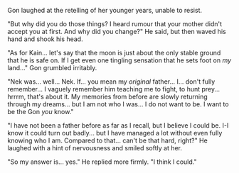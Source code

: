 Gon laughed at the retelling of her younger years, unable to resist.

"But why did you do those things? I heard rumour that your mother didn't accept you at first. And why did you change?" He said, but then waved his hand and shook his head.

"As for Kain... let's say that the moon is just about the only stable ground that he is safe on. If I get even one tingling sensation that he sets foot on *my* land..." Gon grumbled irritably.

"Nek was... well... Nek. If... you mean my *original* father... I... don't fully remember... I vaguely remember him teaching me to fight, to hunt prey... hrrrm, that's about it. My memories from before are slowly returning through my dreams... but I am not who I was... I do not want to be. I want to be the Gon *you* know."

"I have not been a father before as far as I recall, but I believe I could be. I-I know it could turn out badly... but I have managed a lot without even fully knowing who I am. Compared to that... can't be that hard, right?" He laughed with a hint of nervousness and smiled softly at her.

"So my answer is... yes." He replied more firmly. "I think I could."